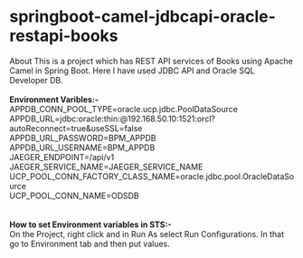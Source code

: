 # springboot-camel-jdbcapi-oracle-restapi-books
About This is a project which has REST API services of Books using Apache Camel in Spring Boot. Here I have used JDBC API and Oracle SQL Developer DB.
<br>
<br>
<b>Environment Varibles:-</b>
<br>
APPDB_CONN_POOL_TYPE=oracle.ucp.jdbc.PoolDataSource
<br>
APPDB_URL=jdbc:oracle:thin:@192.168.50.10:1521:orcl?autoReconnect=true&useSSL=false
<br>
APPDB_URL_PASSWORD=BPM_APPDB
<br>
APPDB_URL_USERNAME=BPM_APPDB
<br>
JAEGER_ENDPOINT=/api/v1
<br>
JAEGER_SERVICE_NAME=JAEGER_SERVICE_NAME
<br>
UCP_POOL_CONN_FACTORY_CLASS_NAME=oracle.jdbc.pool.OracleDataSource
<br>
UCP_POOL_CONN_NAME=ODSDB
<br>
<br>
<br>
<b>How to set Environment variables in STS:-</b>
<br>
On the Project, right click and in Run As select Run Configurations. In that go to Environment tab and then put values.
